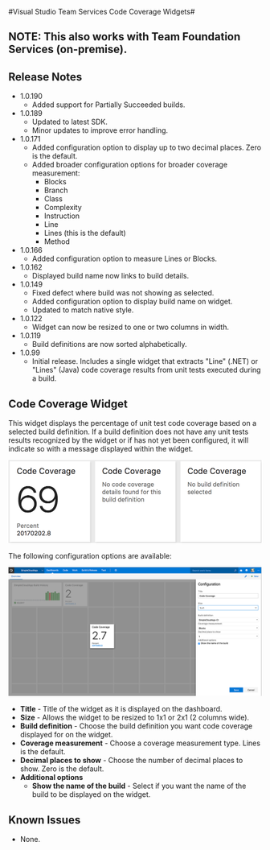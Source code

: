 #Visual Studio Team Services Code Coverage Widgets#
## NOTE: This also works with Team Foundation Services (on-premise).

## Release Notes
* 1.0.190
    * Added support for Partially Succeeded builds.
* 1.0.189
    * Updated to latest SDK.
    * Minor updates to improve error handling.
* 1.0.171
    * Added configuration option to display up to two decimal places. Zero is the default.
    * Added broader configuration options for broader coverage measurement:
        * Blocks
        * Branch
        * Class
        * Complexity
        * Instruction
        * Line
        * Lines (this is the default)
        * Method
* 1.0.166
    * Added configuration option to measure Lines or Blocks.
* 1.0.162
    * Displayed build name now links to build details.
* 1.0.149
    * Fixed defect where build was not showing as selected.
    * Added configuration option to display build name on widget. 
    * Updated to match native style.
* 1.0.122
    * Widget can now be resized to one or two columns in width.
* 1.0.119
    * Build definitions are now sorted alphabetically.
* 1.0.99
    * Initial release. Includes a single widget that extracts "Line" (.NET) or "Lines" (Java) code coverage results from unit tests executed during a build.

## Code Coverage Widget
This widget displays the percentage of unit test code coverage based on a selected build definition. If a build definition does not have any unit tests results recognized by the widget or if has not yet been configured, it will indicate so with a message displayed within the widget.

![](img/preview1.png)

The following configuration options are available:

![](img/screenshots/configuration.png)

* **Title** - Title of the widget as it is displayed on the dashboard.
* **Size** - Allows the widget to be resized to 1x1 or 2x1 (2 columns wide).
* **Build definition** - Choose the build definition you want code coverage displayed for on the widget.
* **Coverage measurement** - Choose a coverage measurement type. Lines is the default.
* **Decimal places to show** - Choose the number of decimal places to show. Zero is the default.
* **Additional options**
    * **Show the name of the build** - Select if you want the name of the build to be displayed on the widget.

## Known Issues
* None.
